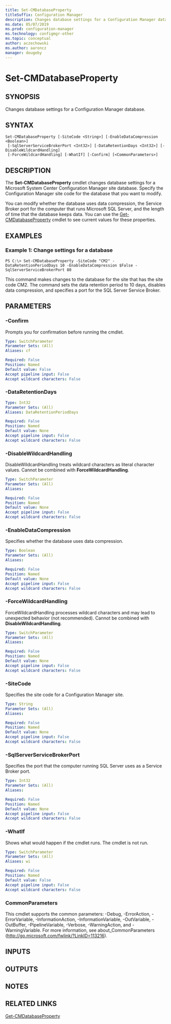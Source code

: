 ```yaml
---
title: Set-CMDatabaseProperty
titleSuffix: Configuration Manager
description: Changes database settings for a Configuration Manager database.
ms.date: 05/07/2019
ms.prod: configuration-manager
ms.technology: configmgr-other
ms.topic: conceptual
author: aczechowski
ms.author: aaroncz
manager: dougeby
---
```


# Set-CMDatabaseProperty

## SYNOPSIS
Changes database settings for a Configuration Manager database.

## SYNTAX

```
Set-CMDatabaseProperty [-SiteCode <String>] [-EnableDataCompression <Boolean>]
 [-SqlServerServiceBrokerPort <Int32>] [-DataRetentionDays <Int32>] [-DisableWildcardHandling]
 [-ForceWildcardHandling] [-WhatIf] [-Confirm] [<CommonParameters>]
```

## DESCRIPTION
The **Set-CMDatabaseProperty** cmdlet changes database settings for a Microsoft System Center Configuration Manager site database.
Specify the Configuration Manager site code for the database that you want to modify.

You can modify whether the database uses data compression, the Service Broker port for the computer that runs Microsoft SQL Server, and the length of time that the database keeps data.
You can use the [Get-CMDatabaseProperty](Get-CMDatabaseProperty.md) cmdlet to see current values for these properties.

## EXAMPLES

### Example 1: Change settings for a database
```
PS C:\> Set-CMDatabaseProperty -SiteCode "CM2" -DataRetentionPeriodDays 10 -EnableDataCompression $False -SqlServerServiceBrokerPort 80
```

This command makes changes to the database for the site that has the site code CM2.
The command sets the data retention period to 10 days, disables data compression, and specifies a port for the SQL Server Service Broker.

## PARAMETERS

### -Confirm
Prompts you for confirmation before running the cmdlet.

```yaml
Type: SwitchParameter
Parameter Sets: (All)
Aliases: cf

Required: False
Position: Named
Default value: False
Accept pipeline input: False
Accept wildcard characters: False
```

### -DataRetentionDays
```yaml
Type: Int32
Parameter Sets: (All)
Aliases: DataRetentionPeriodDays

Required: False
Position: Named
Default value: None
Accept pipeline input: False
Accept wildcard characters: False
```

### -DisableWildcardHandling
DisableWildcardHandling treats wildcard characters as literal character values. Cannot be combined with **ForceWildcardHandling**.

```yaml
Type: SwitchParameter
Parameter Sets: (All)
Aliases: 

Required: False
Position: Named
Default value: None
Accept pipeline input: False
Accept wildcard characters: False
```

### -EnableDataCompression
Specifies whether the database uses data compression.

```yaml
Type: Boolean
Parameter Sets: (All)
Aliases: 

Required: False
Position: Named
Default value: None
Accept pipeline input: False
Accept wildcard characters: False
```

### -ForceWildcardHandling
ForceWildcardHandling processes wildcard characters and may lead to unexpected behavior (not recommended). Cannot be combined with **DisableWildcardHandling**.

```yaml
Type: SwitchParameter
Parameter Sets: (All)
Aliases: 

Required: False
Position: Named
Default value: None
Accept pipeline input: False
Accept wildcard characters: False
```

### -SiteCode
Specifies the site code for a Configuration Manager site.

```yaml
Type: String
Parameter Sets: (All)
Aliases: 

Required: False
Position: Named
Default value: None
Accept pipeline input: False
Accept wildcard characters: False
```

### -SqlServerServiceBrokerPort
Specifies the port that the computer running SQL Server uses as a Service Broker port.

```yaml
Type: Int32
Parameter Sets: (All)
Aliases: 

Required: False
Position: Named
Default value: None
Accept pipeline input: False
Accept wildcard characters: False
```

### -WhatIf
Shows what would happen if the cmdlet runs.
The cmdlet is not run.

```yaml
Type: SwitchParameter
Parameter Sets: (All)
Aliases: wi

Required: False
Position: Named
Default value: False
Accept pipeline input: False
Accept wildcard characters: False
```

### CommonParameters
This cmdlet supports the common parameters: -Debug, -ErrorAction, -ErrorVariable, -InformationAction, -InformationVariable, -OutVariable, -OutBuffer, -PipelineVariable, -Verbose, -WarningAction, and -WarningVariable. For more information, see about_CommonParameters (http://go.microsoft.com/fwlink/?LinkID=113216).

## INPUTS

## OUTPUTS

## NOTES

## RELATED LINKS

[Get-CMDatabaseProperty](Get-CMDatabaseProperty.md)
